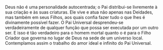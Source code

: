 ﻿Deus não é uma personalidade autocentrada; o Pai distribui-se livremente à sua criação e às suas criaturas. Ele vive e atua não apenas nas Deidades, mas também em seus Filhos, aos quais confia fazer tudo o que lhes é divinamente possível fazer. O Pai Universal desprendeu-se verdadeiramente de qualquer função que possa ser executada por um outro ser. E isso é tão verdadeiro para o homem mortal quanto o é para o Filho Criador que governa no lugar de Deus na sede de um universo local. Contemplamos assim o trabalho do amor ideal e infinito do Pai Universal.